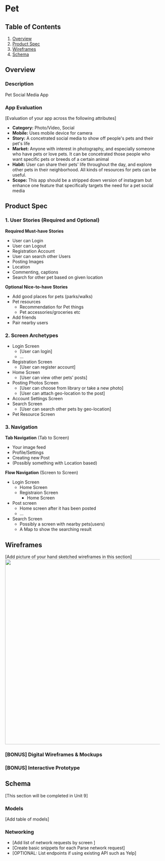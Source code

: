 # Pet

## Table of Contents
1. [Overview](#Overview)
1. [Product Spec](#Product-Spec)
1. [Wireframes](#Wireframes)
2. [Schema](#Schema)

## Overview
### Description
Pet Social Media App


### App Evaluation
[Evaluation of your app across the following attributes]
- **Category:** Photo/Video, Social
- **Mobile:** Uses mobile device for camera
- **Story:** A concetrated social media to show off people's pets and their pet's life
- **Market:** Anyone with interest in photography, and especially someone who have pets or love pets. It can be concetrated those people who want specific pets or breeds of a certain animal 
- **Habit:** User can share their pets' life throughout the day, and explore other pets in their neighborhood. All kinds of resources for pets can be useful.
- **Scope:** This app should be a stripped down version of instagram but enhance one feature that specifically targets the need for a pet social media

## Product Spec

### 1. User Stories (Required and Optional)

**Required Must-have Stories**

* User can Login
* User can Logout
* Registration Account
* User can search other Users
* Posting Images
* Location 
* Commenting, captions
* Search for other pet based on given location

**Optional Nice-to-have Stories**

* Add good places for pets (parks/walks)
* Pet resources
    * Recommendation for Pet things
    * Pet accessories/groceries etc
* Add friends
* Pair nearby users

### 2. Screen Archetypes

* Login Screen
   * [User can login]
   * ...
* Registration Screen
   * [User can register account]
* Home Screen
    * [User can view other pets' posts]
* Posting Photos Screen
    * [User can choose from library or take a new photo]
    * [User can attach geo-location to the post]
* Account Settings Screen
* Search Screen
    * [User can search other pets by geo-location]
* Pet Resource Screen


### 3. Navigation

**Tab Navigation** (Tab to Screen)

* Your image feed
* Profile/Settings
* Creating new Post
* (Possibly something with Location based)

**Flow Navigation** (Screen to Screen)

* Login Screen
   * Home Screen
   * Registraion Screen
       * Home Screen
* Post screen
   * Home screen after it has been posted
   * ...
* Search Screen
    * Possibly a screen with nearby pets(users)
    * A Map to show the searching result
## Wireframes
[Add picture of your hand sketched wireframes in this section]
<img src="YOUR_WIREFRAME_IMAGE_URL" width=600>

### [BONUS] Digital Wireframes & Mockups

### [BONUS] Interactive Prototype

## Schema 
[This section will be completed in Unit 9]
### Models
[Add table of models]
### Networking
- [Add list of network requests by screen ]
- [Create basic snippets for each Parse network request]
- [OPTIONAL: List endpoints if using existing API such as Yelp]
